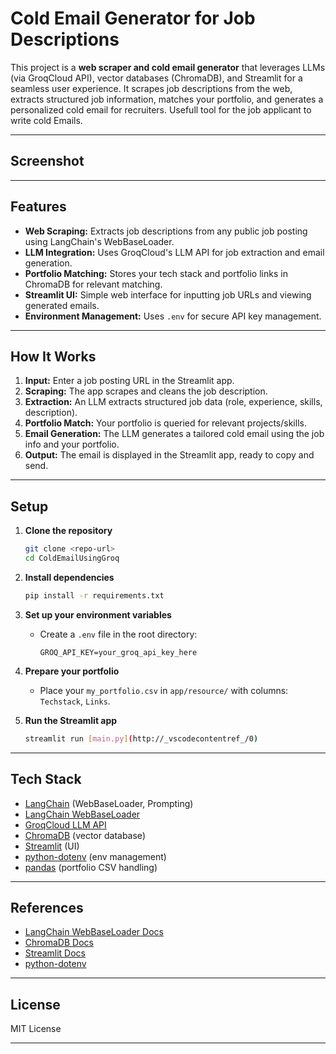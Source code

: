 # Cold Email Generator for Job Descriptions 

This project is a **web scraper and cold email generator** that leverages LLMs (via GroqCloud API), vector databases (ChromaDB), and Streamlit for a seamless user experience. It scrapes job descriptions from the web, extracts structured job information, matches your portfolio, and generates a personalized cold email for recruiters. Usefull tool for the job applicant to write cold Emails.

---
## Screenshot

---

## Features

- **Web Scraping:** Extracts job descriptions from any public job posting using LangChain's WebBaseLoader.
- **LLM Integration:** Uses GroqCloud's LLM API for job extraction and email generation.
- **Portfolio Matching:** Stores your tech stack and portfolio links in ChromaDB for relevant matching.
- **Streamlit UI:** Simple web interface for inputting job URLs and viewing generated emails.
- **Environment Management:** Uses `.env` for secure API key management.

---

## How It Works

1. **Input:** Enter a job posting URL in the Streamlit app.
2. **Scraping:** The app scrapes and cleans the job description.
3. **Extraction:** An LLM extracts structured job data (role, experience, skills, description).
4. **Portfolio Match:** Your portfolio is queried for relevant projects/skills.
5. **Email Generation:** The LLM generates a tailored cold email using the job info and your portfolio.
6. **Output:** The email is displayed in the Streamlit app, ready to copy and send.

---

## Setup

1. **Clone the repository**
    ```bash
    git clone <repo-url>
    cd ColdEmailUsingGroq
    ```

2. **Install dependencies**
    ```bash
    pip install -r requirements.txt
    ```

3. **Set up your environment variables**
    - Create a `.env` file in the root directory:
        ```
        GROQ_API_KEY=your_groq_api_key_here
        ```

4. **Prepare your portfolio**
    - Place your `my_portfolio.csv` in `app/resource/` with columns: `Techstack`, `Links`.

5. **Run the Streamlit app**
    ```bash
    streamlit run [main.py](http://_vscodecontentref_/0)
    ```

---

## Tech Stack

- [LangChain](https://python.langchain.com/) (WebBaseLoader, Prompting)
- [LangChain WebBaseLoader](https://python.langchain.com/docs/integrations/document_loaders/web_base/#loader-features)
- [GroqCloud LLM API](https://groq.com/)
- [ChromaDB](https://www.trychroma.com/) (vector database)
- [Streamlit](https://streamlit.io/) (UI)
- [python-dotenv](https://pypi.org/project/python-dotenv/) (env management)
- [pandas](https://pandas.pydata.org/) (portfolio CSV handling)

---

## References

- [LangChain WebBaseLoader Docs](https://python.langchain.com/docs/integrations/document_loaders/web_base/#loader-features)
- [ChromaDB Docs](https://docs.trychroma.com/docs/overview/getting-started)
- [Streamlit Docs](https://docs.streamlit.io/)
- [python-dotenv](https://pypi.org/project/python-dotenv/)

---

## License

MIT License

---

